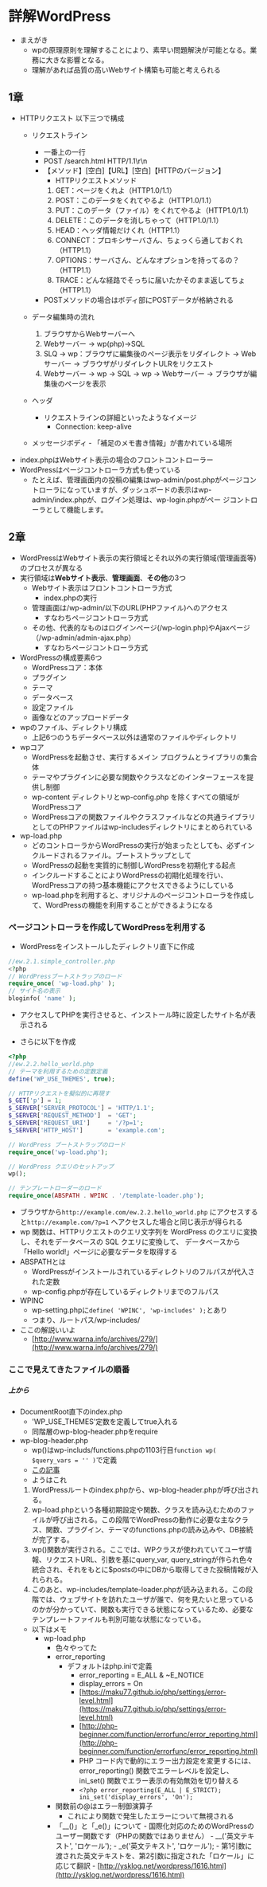 # 詳解WordPress
- まえがき
    - wpの原理原則を理解することにより、素早い問題解決が可能となる。業務に大きな影響となる。
    - 理解があれば品質の高いWebサイト構築も可能と考えられる

## 1章
- HTTPリクエスト 以下三つで構成
    - リクエストライン
        - 一番上の一行
        - POST /search.html HTTP/1.1\r\n
        - 【メソッド】[空白]【URL】[空白]【HTTPのバージョン】
            - HTTPリクエストメソッド
            1. GET：ページをくれよ（HTTP1.0/1.1）
            2. POST：このデータをくれてやるよ（HTTP1.0/1.1）
            3. PUT：このデータ（ファイル）をくれてやるよ（HTTP1.0/1.1）
            4. DELETE：このデータを消しちゃって（HTTP1.0/1.1）
            5. HEAD：ヘッダ情報だけくれ（HTTP1.1）
            6. CONNECT：プロキシサーバさん、ちょっくら通しておくれ（HTTP1.1）
            7. OPTIONS：サーバさん、どんなオプションを持ってるの？（HTTP1.1）
            8. TRACE：どんな経路でそっちに届いたかそのまま返してちょ（HTTP1.1）
        - POSTメソッドの場合はボディ部にPOSTデータが格納される
    - データ編集時の流れ
        1. ブラウザからWebサーバーへ
        2. Webサーバー → wp(php)→SQL
        3. SLQ → wp：ブラウザに編集後のページ表示をリダイレクト → Webサーバー → ブラウザがリダイレクトULRをリクエスト
        4. Webサーバー → wp → SQL → wp → Webサーバー → ブラウザが編集後のページを表示

    - ヘッダ
        - リクエストラインの詳細といったようなイメージ
            - Connection: keep-alive
    - メッセージボディ
        ‐ 「補足のメモ書き情報」が書かれている場所
- index.phpはWebサイト表示の場合のフロントコントローラー
- WordPressはページコントローラ方式も使っている
    - たとえば、管理画面内の投稿の編集はwp-admin/post.phpがページコントローラになっていますが、ダッシュボードの表示はwp-admin/index.phpが、ログイン処理は、wp-login.phpがペー ジコントローラとして機能します。

## 2章
- WordPressはWebサイト表示の実行領域とそれ以外の実行領域(管理画面等)のプロセスが異なる
- 実行領域は**Webサイト表示**、**管理画面**、**その他**の3つ
    - Webサイト表示はフロントコントローラ方式
        - index.phpの実行
    - 管理画面は/wp-admin/以下のURL(PHPファイル)へのアクセス
        - すなわちページコントローラ方式
    - その他、代表的なものはログインページ(/wp-login.php)やAjaxページ（/wp-admin/admin-ajax.php）
        - すなわちページコントローラ方式
- WordPressの構成要素6つ
    - WordPressコア：本体
    - プラグイン
    - テーマ
    - データベース
    - 設定ファイル
    - 画像などのアップロードデータ
- wpのファイル、ディレクトリ構成
    - 上記6つのうちデータベース以外は通常のファイルやディレクトリ
- wpコア
    - WordPressを起動させ、実行するメイン プログラムとライブラリの集合体
    - テーマやプラグインに必要な関数やクラスなどのインターフェースを提供し制御
    - wp-content ディレクトリとwp-config.php を除くすべての領域が WordPressコア
    - WordPressコアの関数ファイルやクラスファイルなどの共通ライブラリとしてのPHPファイルはwp-includesディレクトリにまとめられている
- wp-load.php
    - どのコントローラからWordPressの実行が始まったとしても、必ずインクルードされるファイル。ブートストラップとして
    - WordPressの起動を実質的に制御しWordPressを初期化する起点
    - インクルードすることによりWordPressの初期化処理を行い、WordPressコアの持つ基本機能にアクセスできるようにしている
    - wp-load.phpを利用すると、オリジナルのページコントローラを作成して、WordPressの機能を利用することができるようになる
### ページコントローラを作成してWordPressを利用する
- WordPressをインストールしたディレクトリ直下に作成
```php
//ew.2.1.simple_controller.php
<?php 
// WordPressブートストラップのロード 
require_once( 'wp-load.php' ); 
// サイト名の表示 
bloginfo( 'name' );
```
- アクセスしてPHPを実行させると、インストール時に設定したサイト名が表示される

- さらに以下を作成
```php
<?php
//ew.2.2.hello_world.php
// テーマを利用するための定数定義
define('WP_USE_THEMES', true);

// HTTPリクエストを擬似的に再現す
$_GET['p'] = 1;
$_SERVER['SERVER_PROTOCOL'] = 'HTTP/1.1';
$_SERVER['REQUEST_METHOD']  = 'GET';
$_SERVER['REQUEST_URI']     = '/?p=1';
$_SERVER['HTTP_HOST']       = 'example.com';

// WordPress ブートストラップのロード
require_once('wp-load.php');

// WordPress クエリのセットアップ
wp();

// テンプレートローダーのロード
require_once(ABSPATH . WPINC . '/template-loader.php');
```

- ブラウザから`http://example.com/ew.2.2.hello_world.php` にアクセスすると`http://example.com/?p=1` へアクセスした場合と同じ表示が得られる
- wp 関数は、HTTPリクエストのクエリ文字列を WordPress のクエリに変換し、それをデータベースの SQL クエリに変換して、
データベースから「Hello world!」ページに必要なデータを取得する
- ABSPATHとは
    - WordPressがインストールされているディレクトリのフルパスが代入された定数
    - wp-config.phpが存在しているディレクトリまでのフルパス
- WPINC
    - wp-setting.phpに`define( 'WPINC', 'wp-includes' );`とあり
    - つまり、ルートパス/wp-includes/
- ここの解説いいよ
    - [http://www.warna.info/archives/279/](http://www.warna.info/archives/279/)
### ここで見えてきたファイルの順番
##### 上から
- DocumentRoot直下のindex.php
    - 'WP_USE_THEMES'定数を定義してtrue入れる
    - 同階層のwp-blog-header.phpをrequire
- wp-blog-header.php
    - wp()はwp-includs/functions.phpの1103行目`function wp( $query_vars = '' )`で定義
    - [この記事](https://nskw-style.com/2012/wordpress/how-wp-works/reading-query-php-2.html)
    - ようはこれ
    1. WordPressルートのindex.phpから、wp-blog-header.phpが呼び出される。
    2. wp-load.phpという各種初期設定や関数、クラスを読み込むためのファイルが呼び出される。この段階でWordPressの動作に必要な主なクラス、関数、プラグイン、テーマのfunctions.phpの読み込みや、DB接続が完了する。
    3. wp()関数が実行される。ここでは、WPクラスが使われていてユーザ情報、リクエストURL、引数を基にquery_var, query_stringが作られ色々統合され、それをもとに$postsの中にDBから取得してきた投稿情報が入れられる。
    4. このあと、wp-includes/template-loader.phpが読み込まれる。この段階では、ウェブサイトを訪れたユーザが誰で、何を見たいと思っているのかが分かっていて、関数も実行できる状態になっているため、必要なテンプレートファイルも判別可能な状態になっている。
    - 以下はメモ
        - wp-load.php
            - 色々やってた
            - error_reporting
                - デフォルトはphp.iniで定義
                    - error_reporting = E_ALL & ~E_NOTICE
                    - display_errors = On
                    - [https://maku77.github.io/php/settings/error-level.html](https://maku77.github.io/php/settings/error-level.html)
                    - [http://php-beginner.com/function/errorfunc/error_reporting.html](http://php-beginner.com/function/errorfunc/error_reporting.html)
                    - PHP コード内で動的にエラー出力設定を変更するには、error_reporting() 関数でエラーレベルを設定し、ini_set() 関数でエラー表示の有効無効を切り替える  
                    - `<?php error_reporting(E_ALL | E_STRICT);  ini_set('display_errors', 'On');  `
            - 関数前の@はエラー制御演算子
                - これにより関数で発生したエラーについて無視される
            - 「__()」と「_e()」について
                    - 国際化対応のためのWordPressのユーザー関数です（PHPの関数ではありません）
                    - __('英文テキスト', 'ロケール');
                    - _e('英文テキスト', 'ロケール');
                    - 第1引数に渡された英文テキストを、第2引数に指定された「ロケール」に応じて翻訳
                    - [http://ysklog.net/wordpress/1616.html](http://ysklog.net/wordpress/1616.html)

